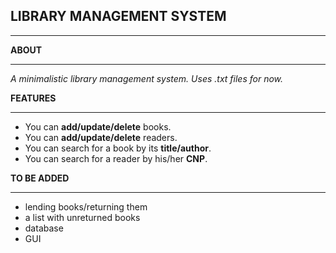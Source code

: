 ## LIBRARY MANAGEMENT SYSTEM

-----

**ABOUT**


-----



*A minimalistic library management system.*
*Uses .txt files for now.*

**FEATURES**


-----


* You can **add/update/delete** books.
* You can **add/update/delete** readers.
* You can search for a book by its **title/author**.
* You can search for a reader by his/her **CNP**.

**TO BE ADDED**


-----


* lending books/returning them
* a list with unreturned books
* database
* GUI

